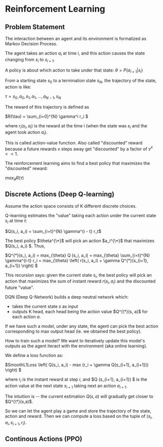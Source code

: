 # Reinforcement Learning

## Problem Statement
The interaction between an agent and its environment is formalized as Markov Decision Process.

The agent takes an action $a_i$ at time i, and this action causes the state changing from $s_i$ to $s_{i+1}$. 

A policy is about which action to take under that state: $\theta = P(a_{i+1} | s_i)$

From a starting state $s_0$ to a termination state $s_N$, the trajectory of the state, action is like:

$\tau = s_0, a_0, s_1, a_1, \dots, a_{N-1}, s_N$

The reward of this trajectory is defined as

$R(\tau) = \sum_{i=0}^{N} \gamma^i r_i $

where $r_i(s_i, a_i)$ is the reward at the time i (when the state was $s_i$ and the agent took action $a_i$).

This is called action-value function. Also called "discounted" reward because a future rewards x steps away get "discounted" by a factor of $\gamma^x << 1$.

The reinforcement learning aims to find a best policy that maximizes the "discounted" reward:

$max_{\theta} R(\tau)$

## Discrete Actions (Deep Q-learning)

Assume the action space consists of K different discrete choices.

Q-learning estimates the "value" taking each action under the current state $s_i$ at time $t$:

$Q(s_i, a_i) = \sum_{i=t}^{N} \gamma^{i - t} r_t$

The best policy $\theta^{\*}$ will pick an action $a_i^{\*}$ that maximizes $Q(s_i, a_i) $. Thus,

$Q^{\*}(s_i, a_i) = max_{\theta} Q (s_i, a_i) = max_{\theta} \sum_{i=t}^{N} \gamma^{i-t} r_i = max_{\theta} \left( r(s_i, a_i) + \gamma Q^{\*}(s_{i+1}, a_{i+1}) \right) $

This recursion says: given the current state $s_i$, the best policy will pick an action that maximizes the sum of instant reward $r(s_i, a_i)$ and the discounted future "value".

DQN (Deep Q-Network) builds a deep neutral network which:
- takes the current state $s$ as input
- outputs K head, each head being the action value $Q^{\*}(s, a)$ for each action $a$.

If we have such a model, under any state, the agent can pick the best action corresponding to max output head (ie. we obtained the best policy).

How to train such a model? We want to iteratively update this model's outputs as the agent iteract with the environment (aka online learning).

We define a loss function as:

$SmoothL1Loss \left( Q(s_i, a_i) - max (r_i + \gamma Q(s_{i+1}, a_{i+1})) \right) $

where $r_i$ is the instant reward at step $i$, and $Q (s_{i+1}, a_{i+1}) $ is the action value at the next state $s_{i+1}$ taking next an action $a_{i+1}$.

The intuition is -- the current estimation $Q(s,a)$ will gradually get closer to $Q^{\*}(s,a)$.

So we can let the agent play a game and store the trajectory of the state, action and reward. 
Then we can compute a loss based on the tuple of $(s_i, a_i, s_{i+1}, r_{i})$.

## Continous Actions (PPO)
